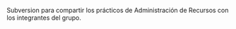 Subversion para compartir los prácticos de Administración de Recursos con los integrantes del grupo.